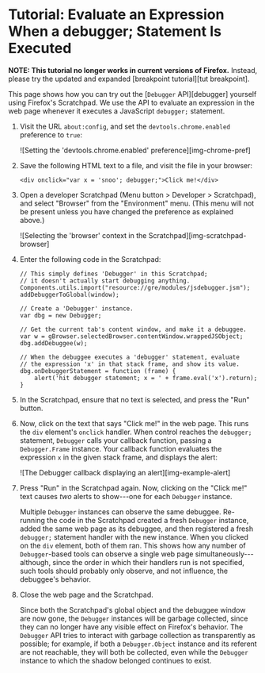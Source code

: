 Tutorial: Evaluate an Expression When a debugger; Statement Is Executed
=======================================================================

**NOTE: This tutorial no longer works in current versions of Firefox.**
Instead, please try the updated and expanded [breakpoint tutorial][tut breakpoint].

This page shows how you can try out the [`Debugger` API][debugger] yourself
using Firefox's Scratchpad. We use the API to evaluate an expression in the web
page whenever it executes a JavaScript `debugger;` statement.

1)  Visit the URL `about:config`, and set the `devtools.chrome.enabled`
    preference to `true`:

    ![Setting the 'devtools.chrome.enabled' preference][img-chrome-pref]

2)  Save the following HTML text to a file, and visit the file in your
    browser:

    ```language-html
    <div onclick="var x = 'snoo'; debugger;">Click me!</div>
    ```

3)  Open a developer Scratchpad (Menu button > Developer > Scratchpad), and
    select "Browser" from the "Environment" menu. (This menu will not be
    present unless you have changed the preference as explained above.)

    ![Selecting the 'browser' context in the Scratchpad][img-scratchpad-browser]

4)  Enter the following code in the Scratchpad:

    ```language-js
    // This simply defines 'Debugger' in this Scratchpad;
    // it doesn't actually start debugging anything.
    Components.utils.import("resource://gre/modules/jsdebugger.jsm");
    addDebuggerToGlobal(window);

    // Create a 'Debugger' instance.
    var dbg = new Debugger;

    // Get the current tab's content window, and make it a debuggee.
    var w = gBrowser.selectedBrowser.contentWindow.wrappedJSObject;
    dbg.addDebuggee(w);

    // When the debuggee executes a 'debugger' statement, evaluate
    // the expression 'x' in that stack frame, and show its value.
    dbg.onDebuggerStatement = function (frame) {
        alert('hit debugger statement; x = ' + frame.eval('x').return);
    }
    ```

5)  In the Scratchpad, ensure that no text is selected, and press the "Run"
    button.

6)  Now, click on the text that says "Click me!" in the web page. This runs
    the `div` element's `onclick` handler. When control reaches the
    `debugger;` statement, `Debugger` calls your callback function, passing
    a `Debugger.Frame` instance. Your callback function evaluates the
    expression `x` in the given stack frame, and displays the alert:

    ![The Debugger callback displaying an alert][img-example-alert]

7)  Press "Run" in the Scratchpad again. Now, clicking on the "Click me!"
    text causes *two* alerts to show---one for each `Debugger`
    instance.

    Multiple `Debugger` instances can observe the same debuggee. Re-running
    the code in the Scratchpad created a fresh `Debugger` instance, added
    the same web page as its debuggee, and then registered a fresh
    `debugger;` statement handler with the new instance. When you clicked
    on the `div` element, both of them ran. This shows how any number of
    `Debugger`-based tools can observe a single web page
    simultaneously---although, since the order in which their handlers
    run is not specified, such tools should probably only observe, and not
    influence, the debuggee's behavior.

8)  Close the web page and the Scratchpad.

    Since both the Scratchpad's global object and the debuggee window are
    now gone, the `Debugger` instances will be garbage collected, since
    they can no longer have any visible effect on Firefox's behavior. The
    `Debugger` API tries to interact with garbage collection as
    transparently as possible; for example, if both a `Debugger.Object`
    instance and its referent are not reachable, they will both be
    collected, even while the `Debugger` instance to which the shadow
    belonged continues to exist.
